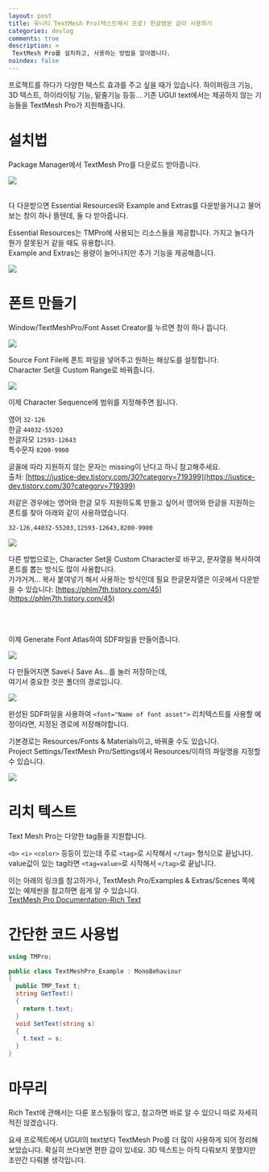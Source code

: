 ```yaml
---
layout: post
title: 유니티 TextMesh Pro(텍스트메시 프로) 한글영문 같이 사용하기
categories: devlog
comments: true
description: >
 TextMesh Pro를 설치하고, 사용하는 방법을 알아봅니다.
noindex: false
---
```


프로젝트를 하다가 다양한 텍스트 효과를 주고 싶을 때가 있습니다. 하이퍼링크 기능, 3D 텍스트, 하이라이팅 기능, 밑줄기능 등등... 기존 UGUI text에서는 제공하지 않는 기능들을 TextMesh Pro가 지원해줍니다.

# 설치법

Package Manager에서 TextMesh Pro를 다운로드 받아줍니다.

<a href="https://lh3.googleusercontent.com/giS2I68nsbI8Q4oTeaoWzDrTTq4WwOO1HIqI-rJAmu8_044jhVuHJK-HOGdC55_X_DFvaO-KXvn-aEgNO5IKyFoANELla51F3CFPK_2TlKKkjDGePI7Tc97gxPdKkf0vD-893ttEpQ=w2400?source=screenshot.guru"> <img src="https://lh3.googleusercontent.com/giS2I68nsbI8Q4oTeaoWzDrTTq4WwOO1HIqI-rJAmu8_044jhVuHJK-HOGdC55_X_DFvaO-KXvn-aEgNO5IKyFoANELla51F3CFPK_2TlKKkjDGePI7Tc97gxPdKkf0vD-893ttEpQ=w600-h315-p-k" /> </a>  
<br/>

다 다운받으면 Essential Resources와 Example and Extras를 다운받을거냐고 물어보는 창이 하나 뜰텐데, 둘 다 받아줍니다.

Essential Resources는 TMPro에 사용되는 리소스들을 제공합니다. 가지고 놀다가 뭔가 잘못된거 같을 때도 유용합니다.  
Example and Extras는 용량이 늘어나지만 추가 기능을 제공해줍니다.  

<a href="https://lh3.googleusercontent.com/DOvt3NabIlQe0Oz90e4k2F97mOq05OPGIw2oC7F-Hmkg2Nmg0AtN6Fs79NOStLVo9nCjRo9iUEnNVmC1jBm0fFMniHcheeyrYmu2JsID10bvhGqHOhCiqfwlqruBtEcQYN3ElMt7jw=w2400?source=screenshot.guru"> <img src="https://lh3.googleusercontent.com/DOvt3NabIlQe0Oz90e4k2F97mOq05OPGIw2oC7F-Hmkg2Nmg0AtN6Fs79NOStLVo9nCjRo9iUEnNVmC1jBm0fFMniHcheeyrYmu2JsID10bvhGqHOhCiqfwlqruBtEcQYN3ElMt7jw=w582-h315-p-k" /> </a>


# 폰트 만들기

Window/TextMeshPro/Font Asset Creator를 누르면 창이 하나 뜹니다.

<a href="https://lh3.googleusercontent.com/ItZxRgmyrORwftj3JmLtg3MIhgzXNG_pCkE6SlbULW8Jbum_o28j0oNz4dBmduM0s6p57t67WEdlwKDJG-PQRjaZYCDEALFAe1HJO3WOlJvFOvjAHHCfjhjt9V2pgCsreqr_qSVcRw=w2400?source=screenshot.guru"> <img src="https://lh3.googleusercontent.com/ItZxRgmyrORwftj3JmLtg3MIhgzXNG_pCkE6SlbULW8Jbum_o28j0oNz4dBmduM0s6p57t67WEdlwKDJG-PQRjaZYCDEALFAe1HJO3WOlJvFOvjAHHCfjhjt9V2pgCsreqr_qSVcRw=w581-h315-p-k" /> </a>
<br/>   

Source Font File에 폰트 파일을 넣어주고 원하는 해상도를 설정합니다.  
Character Set을 Custom Range로 바꿔줍니다. 

<a href="https://lh3.googleusercontent.com/RMxnMcEP88_c3iYz1e8vcMCQQDI0bSZiRzEHS7s73INDvPHSUWbFne4cP2C7C7j_JHZmrYgq7q8b7HL6o9DdXJiyKi3HPD24vrVoGhbP2rmuX9Ph79aGTVQBENUH-jxGvA2HJMF59A=w2400?source=screenshot.guru"> <img src="https://lh3.googleusercontent.com/RMxnMcEP88_c3iYz1e8vcMCQQDI0bSZiRzEHS7s73INDvPHSUWbFne4cP2C7C7j_JHZmrYgq7q8b7HL6o9DdXJiyKi3HPD24vrVoGhbP2rmuX9Ph79aGTVQBENUH-jxGvA2HJMF59A=w523-h228-p-k" /> </a>
<br/>

이제 Character Sequence에 범위를 지정해주면 됩니다.

영어 `32-126`  
한글 `44032-55203`  
한글자모 `12593-12643`  
특수문자 `8200-9900`  

글꼴에 따라 지원하지 않는 문자는 missing이 난다고 하니 참고해주세요.  
출처: [https://justice-dev.tistory.com/30?category=719399](https://justice-dev.tistory.com/30?category=719399)

저같은 경우에는 영어와 한글 모두 지원하도록 만들고 싶어서 영어와 한글을 지원하는 폰트를 찾아 아래와 같이 사용하였습니다.

`32-126,44032-55203,12593-12643,8200-9900`

![](https://lh3.googleusercontent.com/L_2vW1hHWPQtYFTA1vnCf5CU3SHqMat5O8Y8yniaOT07Ad_nYpekLqacjUczTzJ-F2XSkuN0DePs94xp2edNj-D9cJLABZ8b1R0BhlkhMf-ZWVzN0D3DsOjKwakRXSwB803sK-AhSQ=w2400)
<br/>

다른 방법으로는, Character Set을 Custom Character로 바꾸고, 문자열을 복사하여 폰트를 뽑는 방식도 많이 사용합니다.  
가갸거겨... 복사 붙여넣기 해서 사용하는 방식인데 필요 한글문자열은 이곳에서 다운받을 수 있습니다: [https://phlm7th.tistory.com/45](https://phlm7th.tistory.com/45)
  
<br/>
<br/>
  
이제 Generate Font Atlas하여 SDF파일을 만들어줍니다.

![](https://lh3.googleusercontent.com/dhj6KKXI56jxs74VsBw5RpUCLQ_5J4DpVmQCV1Zw3kbuplbPKexGP8ls6POO4oHOEbknfLvqqnphgK8tBpmxStTMQKewSvVzfyYTZDXIsbgEkvDlA1VMTmzCPY_nGHhfB73eMd9IjQ=w2400)
<br/>

다 만들어지면 Save나 Save As...를 눌러 저장하는데,  
여기서 중요한 것은 폴더의 경로입니다.

![](https://lh3.googleusercontent.com/pi0-rmh2DiJPtH4aU-Bt5PWVFu_sea_8m-iLkE5pN-5I-4nHW5btXNlgGJrMfgucI1Q5mUXwC1JrK6VPmwu1QLka9LAAsjrGz8bPNBq8qQsGGem681wzU1JSgtGxII1sfhyjP6Mg5A=w2400)
<br/>

완성된 SDF파일을 사용하여 `<font="Name of font asset">` 리치텍스트를 사용할 예정이라면, 지정된 경로에 저장해야합니다.

기본경로는 Resources/Fonts & Materials이고, 바꿔줄 수도 있습니다.  
Project Settings/TextMesh Pro/Settings에서 Resources/이하의 파일명을 지정할 수 있습니다.

![](https://lh3.googleusercontent.com/ujkHOx467mFzi2N8VpyLyGb4FydycgOT4qlXEvUHEulvN7FWE4AcCZg0BEVdXHu8xO4rTYw9fSoj4Iqk1GULsSmYjXRBHF8Z16Imx95FvaeXr4BdqAMIu1dndCgQcvA6PWWa90J6oA=w2400)
<br/>

# 리치 텍스트

Text Mesh Pro는 다양한 tag들을 지원합니다.

`<b>` `<i>` `<color>` 등등이 있는데 주로 `<tag>`로 시작해서 `</tag>` 형식으로 끝납니다.  
value값이 있는 tag라면 `<tag=value>`로 시작해서 `</tag>`로 끝납니다.  

이는 아래의 링크를 참고하거나, TextMesh Pro/Examples & Extras/Scenes 쪽에 있는 예제씬을 참고하면 쉽게 알 수 있습니다.  
[TextMesh Pro Documentation-Rich Text](http://digitalnativestudios.com/textmeshpro/docs/rich-text/)

# 간단한 코드 사용법

```cs
using TMPro;

public class TextMeshPro_Example : MonoBehaviour
{
  public TMP_Text t;
  string GetText()
  {
    return t.text;
  }
  void SetText(string s)
  {
    t.text = s;
  }
}
```

# 마무리

Rich Text에 관해서는 다룬 포스팅들이 많고, 참고하면 바로 알 수 있으니 따로 자세히 적진 않겠습니다.

요새 프로젝트에서 UGUI의 text보다 TextMesh Pro를 더 많이 사용하게 되어 정리해보았습니다. 확실히 쓰다보면 편한 감이 있네요. 3D 텍스트는 아직 다뤄보지 못했지만 조만간 다뤄볼 생각입니다.

